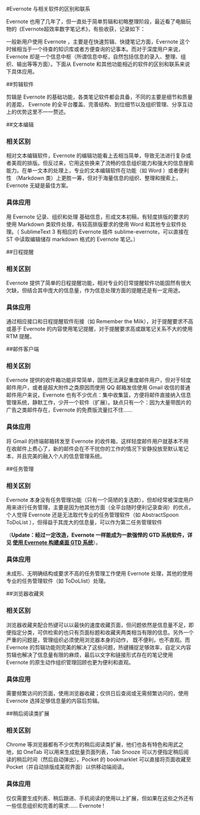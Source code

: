 #Evernote 与相关软件的区别和联系

Evernote 也用了几年了，但一直处于简单剪辑和初略整理阶段，最近看了电脑玩物的《Evernote超效率数字笔记术》，有些收获，记录如下：

 一般新用户使用 Evernote ，主要是在快速剪辑、快捷笔记方面，Evernote 这个时候相当于一个待查的知识库或者方便查询的记事本。而对于深度用户来说，Evernote 却是一个信息中枢（所谓信息中枢，自然包括信息的录入、整理、组织、输出等等方面）。下面从 Evernote 和其他功能相近的软件的区别和联系来说下具体应用。

##剪辑软件

剪辑是 Evernote 的基础功能，各类笔记软件都会具备，不同的主要是细节和质量的差距， Evernote 的全平台覆盖、完善结构、到位细节以及组织管理、分享互动上的优势这里不一一赘述。

##文本编辑

### **相关区别**

相对文本编辑软件，Evernote 的编辑功能看上去相当简单，导致无法进行复杂或者美观的排版。但反过来，它用这些换来了流畅的信息组织能力和强大的信息搜索能力。在单一文本的处理上，专业的文本编辑软件在功能（如 Word ）或者便利性 （Markdown 类）上更胜一筹，但对于海量信息的组织、整理和搜索上，Evernote 无疑是最佳方案。
### **具体应用**

用 Evernote 记录、组织和处理 基础信息，形成文本初稿，有轻度排版的要求的使用 Markdown 类软件处理，有较高排版要求的使用 Word 和其他专业软件处理。（ SublimeText 3 有相应的 Evernote 插件 sublime-evernote，可以直接在 ST 中读取编辑储存 markdown 格式的 Evernote 笔记。）

##日程提醒
### **相关区别**

 Evernote 提供了简单的日程提醒功能，相对专业的日常提醒软件功能固然有很大欠缺，但结合其中庞大的信息量，作为信息处理方面的提醒还是有一定用途。
### **具体应用**

通过相应接口和日程提醒软件衔接（如 Remember the Milk），对于提醒要求不高或基于 Evernote 的内容使用笔记提醒，对于提醒要求高或跟笔记关系不大的使用 RTM 提醒。

##邮件客户端
### **相关区别**

Evernote 提供的收件箱功能非常简单，固然无法满足重度邮件用户，但对于轻度邮件用户，或者是超大附件之类原因而使用 QQ 邮箱发信使用 Gmail 收信的普通邮件用户来说，Evernote 也有不少优点：集中收集篮，方便将邮件直接纳入信息管理系统，静默工作，少开一个软件（扩展）。缺点只有一个：因为大量带图片的广告之类邮件存在，Evernote 的免费版流量扛不住……
### **具体应用**

将 Gmail 的终端邮箱转发至 Evernote 的收件箱，这样轻度邮件用户就基本不用在收邮件上费心了，新的邮件会在不干扰你的工作的情况下安静投放至默认笔记本，并且完美的融入个人的信息管理系统。

##任务管理
### **相关区别**

Evernote 本身没有任务管理功能（只有一个简陋的复选款），但却经常被深度用户用来进行任务管理，主要是因为他其他方面（全平台随时便利记录查询）的优点，个人觉得 Evernote 还是无法取代专业的任务管理软件（如 AbstractSpoon ToDoList ），但得益于其庞大的信息量，可以作为第二任务管理软件

（**Update：经过一定改造，Evernote 一样能成为一款强悍的 GTD 系统软件，详见 [使用 Evernote 构建桌面 GTD 系统](http://cloudlet.info/t/284)**）。
### **具体应用**

未成形、无明确结构或要求不高的任务管理工作使用 Evernote 处理，其他的使用专业的任务管理软件（如 ToDoLlist）处理。

##浏览器收藏夹
### **相关区别**

浏览器收藏夹配合热键可以以最快的速度收藏页面，但问题依然是信息量不足，即便指定分类，可供检索的也只有页面标题和收藏夹两类相当有限的信息。另外一个严重的问题是，管理组织必须使用浏览器本身的动作， 既不便利，也不直观。而 Evernote 的剪辑功能则完美的解决了这些问题，热键捕捉足够效率，自定义内容剪辑也解决了信息量有限的麻烦，最后以文字和链接形式存在的笔记使用 Evernote 的原生动作组织管理回顾也更为便利和直观。
### **具体应用**

需要频繁访问的页面，使用浏览器收藏；仅供日后查阅或无需频繁访问的，使用 Evernote 选择足够信息量的内容后剪辑。

##稍后阅读类扩展
### **相关区别**

Chrome 等浏览器都有不少优秀的稍后阅读类扩展，他们也各有特色和用武之地，如 OneTab 可以用来生成批量页面列表，Tab Snooze 可以方便指定稍后阅读的稍后时间（然后自动弹出），Pocket 的  bookmarklet 可以直接将页面收藏至 Pocket（并自动排版成美观界面）以供移动端阅读。
### **具体应用**

仅仅需要生成列表、稍后跟进、手机阅读的使用以上扩展，但如果在这些之外还有一些信息组织和完善的需求…… Evernote !